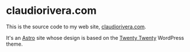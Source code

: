 # claudiorivera.com

This is the source code to my web site, [claudiorivera.com](https://claudiorivera.com).

It's an [Astro](https://astro.build) site whose design is based on the [Twenty Twenty](https://wordpress.org/themes/twentytwenty/) WordPress theme.
